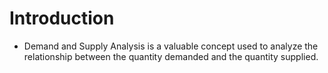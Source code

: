 # Introduction

- Demand and Supply Analysis is a valuable concept used to analyze the relationship between the quantity demanded and the quantity supplied.
